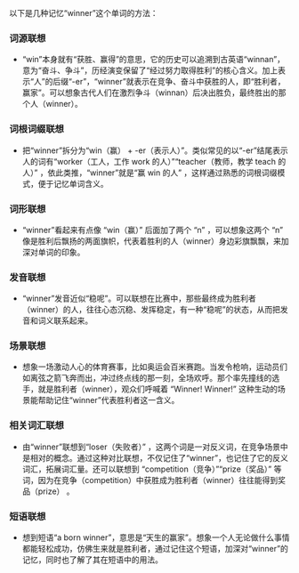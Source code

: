以下是几种记忆“winner”这个单词的方法：

### 词源联想
 - “win”本身就有“获胜、赢得”的意思，它的历史可以追溯到古英语“winnan”，意为“奋斗、争斗”，历经演变保留了“经过努力取得胜利”的核心含义。加上表示“人”的后缀“-er”，“winner”就表示在竞争、奋斗中获胜的人，即“胜利者，赢家”。可以想象古代人们在激烈争斗（winnan）后决出胜负，最终胜出的那个人（winner）。

### 词根词缀联想
 - 把“winner”拆分为“win（赢） + -er（表示人）”。类似常见的以“-er”结尾表示人的词有“worker（工人，工作 work 的人）”“teacher（教师，教学 teach 的人）” ，依此类推，“winner”就是“赢 win 的人” ，这样通过熟悉的词根词缀模式，便于记忆单词含义。

### 词形联想
 - “winner”看起来有点像 “win（赢）” 后面加了两个 “n” ，可以想象这两个 “n” 像是胜利后飘扬的两面旗帜，代表着胜利的人（winner）身边彩旗飘飘，来加深对单词的印象。 

### 发音联想
 - “winner”发音近似“稳呢”。可以联想在比赛中，那些最终成为胜利者（winner）的人，往往心态沉稳、发挥稳定，有一种“稳呢”的状态，从而把发音和词义联系起来。 

### 场景联想
 - 想象一场激动人心的体育赛事，比如奥运会百米赛跑。当发令枪响，运动员们如离弦之箭飞奔而出，冲过终点线的那一刻，全场欢呼。那个率先撞线的选手，就是胜利者（winner），观众们呼喊着 “Winner! Winner!”  这种生动的场景能帮助记住“winner”代表胜利者这一含义。 

### 相关词汇联想
 - 由“winner”联想到“loser（失败者）” ，这两个词是一对反义词，在竞争场景中是相对的概念。通过这种对比联想，不仅记住了“winner”，也记住了它的反义词汇，拓展词汇量。还可以联想到 “competition（竞争）”“prize（奖品）” 等词，因为在竞争（competition）中获胜成为胜利者（winner）往往能得到奖品（prize） 。

### 短语联想
 - 想到短语“a born winner”，意思是“天生的赢家”。想象一个人无论做什么事情都能轻松成功，仿佛生来就是胜利者，通过记住这个短语，加深对“winner”的记忆，同时也了解了其在短语中的用法。 